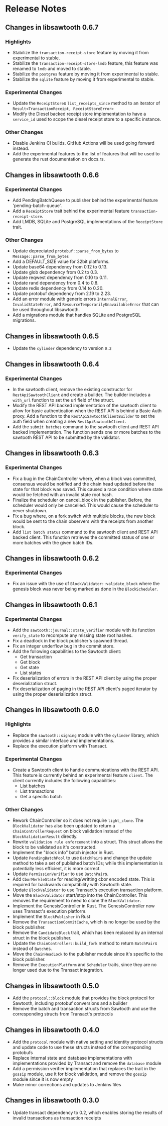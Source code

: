 # Release Notes

## Changes in libsawtooth 0.6.7

### Highlights

- Stabilize the `transaction-receipt-store` feature by moving it from
  experimental to stable.
- Stabilize the `transaction-receipt-store-lmdb` feature, this feature was
  renamed to `lmdb` and moved to stable.
- Stabilize the `postgres` feature by moving it from experimental to stable.
- Stabilize the `sqlite` feature by moving it from experimental to stable.

### Experimental Changes

- Update the `ReceiptStore`s `list_receipts_since` method to an iterator of
  `Result<TransactionReceipt, ReceiptStoreError>`
- Modify the Diesel backed receipt store implementation to have a `service_id`
  used to scope the diesel receipt store to a specific instance.

### Other Changes

- Disable Jenkins CI builds. GitHub Actions will be used going forward instead.
- Add the experimental features to the list of features that will be used to
  generate the rust documentation on docs.rs.

## Changes in libsawtooth 0.6.6

### Experimental Changes

- Add PendingBatchQueue to publisher behind the experimental feature
  'pending-batch-queue'.
- Add a `ReceiptStore` trait behind the experimental feature
  `transaction-receipt-store`.
- Add LMDB, SQLite and PostgreSQL implementations of the `ReceiptStore` trait.

### Other Changes

- Update depreciated `protobuf::parse_from_bytes` to `Message::parse_from_bytes`
- Add a DEFAULT_SIZE value for 32bit platforms.
- Update base64 dependency from 0.12 to 0.13.
- Update glob dependency from 0.2 to 0.3.
- Update reqwest dependency from 0.10 to 0.11.
- Update rand dependency from 0.4 to 0.8.
- Update redis dependency from 0.14 to 0.20.
- Update protobuf dependency from 2.19 to 2.23.
- Add an error module with generic errors `InternalError`, `InvalidStateError`,
  and `ResourceTemporarilyUnavailableError` that can be used throughout
  libsawtooth.
- Add a migrations module that handles SQLite and PostgreSQL migrations.

## Changes in libsawtooth 0.6.5

- Update the `cylinder` dependency to version `0.2`

## Changes in libsawtooth 0.6.4

### Experimental Changes

- In the sawtooth client, remove the existing constructor for
  `RestApiSawtoothClient` and create a builder. The builder includes a
  `with_url` function to set the url field of the struct.
- Modify the REST API backed implementation of the sawtooth client to allow
  for basic authentication when the REST API is behind a Basic Auth proxy. Add
  a function to the `RestApiSawtoothClientBuilder` to set the auth field when
  creating a new `RestApiSawtoothClient`.
- Add the `submit batches` command to the sawtooth client and REST API backed
  implementation. The function sends one or more batches to the sawtooth REST
  API to be submitted by the validator.

## Changes in libsawtooth 0.6.3

### Experimental Changes

- Fix a bug in the ChainController where, when a block was committed, consensus
  would be notified and the chain head updated before the state for that block
  was saved. This caused a race condition where state would be fetched with an
  invalid state root hash.
- Finalize the scheduler on cancel_block in the publisher. Before, the scheduler
  would only be cancelled. This would cause the scheduler to never shutdown.
- Fix a bug where, on a fork switch with multiple blocks, the new block would be
  sent to the chain observers with the receipts from another block.
- Add `list batch status` command to the sawtooth client and REST API backed
  client. This function retrieves the committed status of one or more batches
  with the given batch IDs.

## Changes in libsawtooth 0.6.2

### Experimental Changes

- Fix an issue with the use of `BlockValidator::validate_block` where the
  genesis block was never being marked as done in the `BlockScheduler`.

## Changes in libsawtooth 0.6.1

### Experimental Changes

- Add the `sawtooth::journal::state_verifier` module with its function
  `verify_state` to recompute any missing state root hashes.
- Fix a deadlock in the block publisher's spawned thread.
- Fix an integer underflow bug in the commit store.
- Add the following capabilities to the Sawtooth client:
  - Get transaction
  - Get block
  - Get state
  - List states
- Fix deserialization of errors in the REST API client by using the proper
  deserialization struct.
- Fix deserialization of paging in the REST API client's paged iterator by using
  the proper deserialization struct.

## Changes in libsawtooth 0.6.0

### Highlights
- Replace the `sawtooth::signing` module with the `cylinder` library, which
  provides a similar interface and implementations.
- Replace the execution platform with Transact.

### Experimental Changes
- Create a Sawtooth client to handle communications with the REST API. This
  feature is currently behind an experimental feature `client`. The client
  currently includes the following capabilities:
    - List batches
    - List transactions
    - Get a specific batch

### Other Changes
- Rework ChainController so it does not require `light_clone`. The
  `BlockValidator` has also been updated to return a `ChainControllerRequest` on
  block validation instead of the `BlockValidationResult` directly.
- Rewrite `validation rule enforcement` into a struct. This struct allows the
  block to be validated as it's constructed.
- Implement the "block info" batch injector in Rust.
- Update `PendingBatchPool` to use `BatchPair`s and change the update method to
  take a set of published batch IDs; while this implementation is potentially
  less efficient, it is more correct.
- Update `PermissionVerifier` to use `BatchPair`s.
- Add `CborMerkleState` for reading/writting cbor encoded state. This is
  required for backwards compatibility with Sawtooth state.
- Update `BlockValidator` to use Transact's execution transaction platform.
- Move the `BlockValidator` start/stop into the ChainController. This removes
  the requirement to need to clone the `BlockValidator`.
- Implement the GenesisController in Rust. The GenesisController now uses
  Transact's execution platform.
- Implement the `BlockPublisher` in Rust
- Remove the `TransactionCommitCache`, which is no longer be used by the block
  publisher.
- Remove the `CandidateBlock` trait, which has been replaced by an internal
  struct in the block publisher.
- Update the `ChainController::build_fork` method to return `BatchPair`s instead
  of `Batch`es.
- Move the `ChainHeadLock` to the publisher module since it's specific to the
  block publisher.
- Remove the `ExecutionPlatform` and `Scheduler` traits, since they are no
  longer used due to the Transact integration.


## Changes in libsawtooth 0.5.0

* Add the `protocol::block` module that provides the block protocol for
  Sawtooth, including protobuf conversions and a builder
* Remove the batch and transaction structs from Sawtooth and use the
  corresponding structs from Transact's protocols


## Changes in libsawtooth 0.4.0

* Add the `protocol` module with native setting and identity protocol structs
  and update code to use these structs instead of the corresponding protobufs
* Replace internal state and database implementations with implementations
  provided by Transact and remove the `database` module
* Add a permission verifier implementation that replaces the trait in the
  `gossip` module, use it for block validation, and remove the `gossip` module
  since it is now empty
* Make minor corrections and updates to Jenkins files


## Changes in libsawtooth 0.3.0

* Update transact dependency to 0.2, which enables storing the results of
  invalid transactions as transaction receipts
